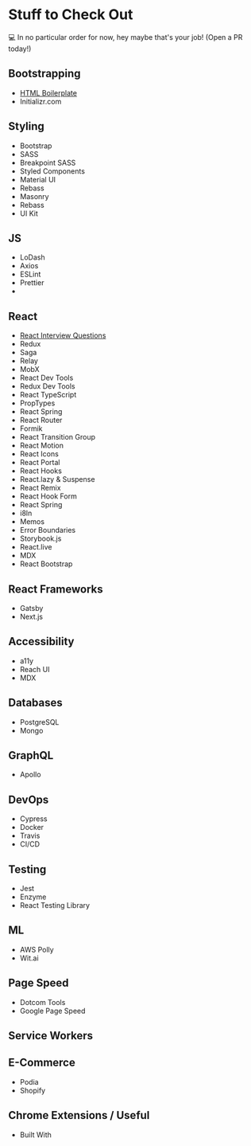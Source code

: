 # Stuff to Check Out

💻 In no particular order for now, hey maybe that's your job! (Open a PR today!)

## Bootstrapping

- [HTML Boilerplate](https://html5boilerplate.com/)
- Initializr.com

## Styling

- Bootstrap
- SASS
- Breakpoint SASS
- Styled Components
- Material UI
- Rebass
- Masonry
- Rebass
- UI Kit

## JS

- LoDash
- Axios
- ESLint
- Prettier
-

## React

- [React Interview Questions](https://github.com/sudheerj/reactjs-interview-questions)
- Redux
- Saga
- Relay
- MobX
- React Dev Tools
- Redux Dev Tools
- React TypeScript
- PropTypes
- React Spring
- React Router
- Formik
- React Transition Group
- React Motion
- React Icons
- React Portal
- React Hooks
- React.lazy & Suspense
- React Remix
- React Hook Form
- React Spring
- i8ln
- Memos
- Error Boundaries
- Storybook.js
- React.live
- MDX
- React Bootstrap

## React Frameworks

- Gatsby
- Next.js

## Accessibility

- a11y
- Reach UI
- MDX

## Databases

- PostgreSQL
- Mongo

## GraphQL

- Apollo

## DevOps

- Cypress
- Docker
- Travis
- CI/CD

## Testing

- Jest
- Enzyme
- React Testing Library

## ML

- AWS Polly
- Wit.ai

## Page Speed

- Dotcom Tools
- Google Page Speed

## Service Workers

## E-Commerce

- Podia
- Shopify

## Chrome Extensions / Useful

- Built With

